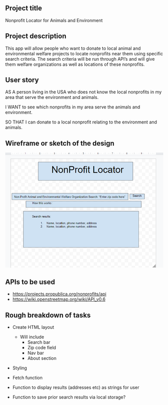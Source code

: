 ## Project title
Nonprofit Locator for Animals and Environment

## Project description
This app will allow people who want to donate to local animal and environmental welfare projects to locate nonprofits near them using specific search criteria. The search criteria will be run through API’s and will give them welfare organizations as well as locations of these nonprofits. 

## User story
AS A person living in the USA who does not know the local nonprofits in my area that serve the environment and animals.

I WANT to see which nonprofits in my area serve the animals and environment.

SO THAT I can donate to a local nonprofit relating to the environment and animals.


## Wireframe or sketch of the design
![Wireframe](./assets/wireframe.png)

## APIs to be used
- https://projects.propublica.org/nonprofits/api
- https://wiki.openstreetmap.org/wiki/API_v0.6

## Rough breakdown of tasks

- Create HTML layout
	- Will include
		- Search bar
		- Zip code field
		- Nav bar
		- About section

- Styling

- Fetch function

- Function to display results (addresses etc) as strings for user

- Function to save prior search results via local storage?
